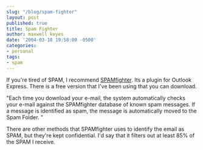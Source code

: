 ```yaml
---
slug: "/blog/spam-fighter"
layout: post
published: true
title: Spam Fighter
author: maxwell keyes
date: '2004-03-18 19:58:00 -0500'
categories:
- personal
tags:
- spam
---
```


If you're tired of SPAM, I recommend
[SPAMfighter](http://www.spamfighter.com/). Its a plugin for Outlook Express.
There is a free version that I've been using that you can download.

"Each time you download your e-mail, the system automatically checks your e-mail
against the SPAMfighter database of known spam messages. If a message is
identified as spam, the message is automatically moved to the Spam Folder. "

There are other methods that SPAMfighter uses to identify the email as SPAM, but
they're kept confidential. I'd say that it filters out at least 85% of the SPAM
I receive.
